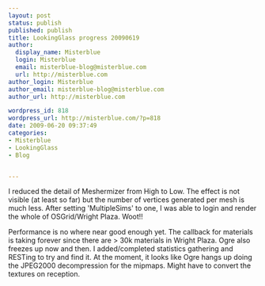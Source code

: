 ```yaml
---
layout: post
status: publish
published: publish
title: LookingGlass progress 20090619
author:
  display_name: Misterblue
  login: Misterblue
  email: misterblue-blog@misterblue.com
  url: http://misterblue.com
author_login: Misterblue
author_email: misterblue-blog@misterblue.com
author_url: http://misterblue.com

wordpress_id: 818
wordpress_url: http://misterblue.com/?p=818
date: 2009-06-20 09:37:49
categories:
- Misterblue
- LookingGlass
- Blog


---
```

I reduced the detail of Meshermizer from High to Low. The effect is not visible (at least so far) but the number of vertices generated per mesh is much less. After setting 'MultipleSims' to one, I was able to login and render the whole of OSGrid/Wright Plaza. Woot!!

Performance is no where near good enough yet. The callback for materials is taking forever since there are > 30k materials in Wright Plaza. Ogre also freezes up now and then. I added/completed statistics gathering and RESTing to try and find it. At the moment, it looks like Ogre hangs up doing the JPEG2000 decompression for the mipmaps. Might have to convert the textures on reception.
